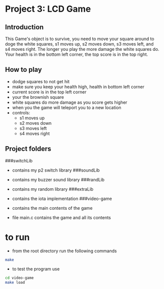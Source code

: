 # Project 3: LCD Game
## Introduction
This Game's object is to survive, you need to move your square around to doge the white squares, s1 moves up, s2 moves down, s3 moves left, and s4 moves right. The longer you play the more damage the white squares do. Your health is in the bottom left corner, the top score is in the top right.

## How to play
- dodge squares to not get hit
- make sure you keep your health high, health in bottom left corner
- current score is in the top left corner
- your the brownish square
- white squares do more damage as you score gets higher
- when you the game will teleport you to a new location
- controls:
  - s1 moves up
  - s2 moves down
  - s3 moves left
  - s4 moves right

## Project folders
###switchLib
  - contains my p2 switch library
###soundLib
  - contains my buzzer sound library
###randLib
  - contains my random library
###extraLib
  - contains the iota implementation
###video-game
  - contains the main contents of the game

  - file main.c contains the game and all its contents


# to run
  - from the root directory run the following commands

```bash
make
```
  - to test the program use
```bash
cd video-game
make load
```
